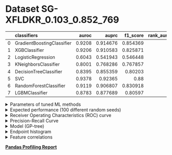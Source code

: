 # Dataset SG-XFLDKR_0.103_0.852_769

|    | classifiers                |   auroc |    auprc |   f1_score |   rank_auroc |   rank_auprc |   rank_f1 |
|---:|:---------------------------|--------:|---------:|-----------:|-------------:|-------------:|----------:|
|  0 | GradientBoostingClassifier |  0.9208 | 0.914676 |   0.854369 |            2 |            2 |         2 |
|  1 | XGBClassifier              |  0.9206 | 0.910583 |   0.825871 |            2 |            3 |         4 |
|  2 | LogisticRegression         |  0.6043 | 0.541943 |   0.546448 |            8 |            8 |         8 |
|  3 | KNeighborsClassifier       |  0.8001 | 0.768286 |   0.767857 |            7 |            7 |         7 |
|  4 | DecisionTreeClassifier     |  0.8395 | 0.855359 |   0.80203  |            6 |            6 |         6 |
|  5 | SVC                        |  0.9378 | 0.92365  |   0.88     |            1 |            1 |         1 |
|  6 | RandomForestClassifier     |  0.9119 | 0.906807 |   0.830918 |            4 |            4 |         3 |
|  7 | LGBMClassifier             |  0.8783 | 0.877689 |   0.80597  |            5 |            5 |         5 |


<details>
<summary>Parameters of tuned ML methods</summary>


```
GradientBoostingClassifier(ccp_alpha=0.0, criterion='friedman_mse', init=None,
                           learning_rate=0.24090050510576627, loss='deviance',
                           max_depth=9, max_features=None, max_leaf_nodes=None,
                           min_impurity_decrease=0.0, min_impurity_split=None,
                           min_samples_leaf=4, min_samples_split=2,
                           min_weight_fraction_leaf=0.0, n_estimators=100,
                           n_iter_no_change=16, presort='deprecated',
                           random_state=769, subsample=1.0, tol=1e-07,
                           validation_fraction=0.03, verbose=0,
                           warm_start=False)
XGBClassifier(alpha=0.08225330455360111, base_score=0.5, booster='dart',
              colsample_bylevel=1, colsample_bynode=1, colsample_bytree=1,
              eta=0.2521605158639428, eval_metric='logloss', gamma=0.1,
              gpu_id=-1, importance_type='gain', interaction_constraints=None,
              learning_rate=0.252160519, max_delta_step=0, max_depth=9,
              min_child_weight=1, missing=nan, monotone_constraints=None,
              n_estimators=95, n_jobs=0, num_parallel_tree=1,
              objective='binary:logistic', random_state=769,
              reg_alpha=0.0822533071, reg_lambda=2.579239280862067,
              scale_pos_weight=1, subsample=1, tree_method=None,
              validate_parameters=False, verbosity=None)
LogisticRegression(C=0.00046378320085688825, class_weight=None, dual=False,
                   fit_intercept=True, intercept_scaling=1, l1_ratio=None,
                   max_iter=100, multi_class='auto', n_jobs=None, penalty='l2',
                   random_state=769, solver='saga', tol=0.0001, verbose=0,
                   warm_start=False)
KNeighborsClassifier(algorithm='auto', leaf_size=30, metric='euclidean',
                     metric_params=None, n_jobs=None, n_neighbors=18, p=2,
                     weights='distance')
DecisionTreeClassifier(ccp_alpha=0.0, class_weight=None, criterion='entropy',
                       max_depth=10, max_features=None, max_leaf_nodes=None,
                       min_impurity_decrease=0.0, min_impurity_split=None,
                       min_samples_leaf=9, min_samples_split=4,
                       min_weight_fraction_leaf=0.0, presort='deprecated',
                       random_state=769, splitter='best')
SVC(C=33150.112838183886, break_ties=False, cache_size=200,
    class_weight='balanced', coef0=8.8, decision_function_shape='ovr', degree=2,
    gamma='scale', kernel='poly', max_iter=-1, probability=True,
    random_state=769, shrinking=True, tol=2.59104946511308e-05, verbose=False)
RandomForestClassifier(bootstrap=True, ccp_alpha=0.0, class_weight=None,
                       criterion='entropy', max_depth=10, max_features=None,
                       max_leaf_nodes=None, max_samples=None,
                       min_impurity_decrease=0.0, min_impurity_split=None,
                       min_samples_leaf=1, min_samples_split=2,
                       min_weight_fraction_leaf=0.0, n_estimators=92,
                       n_jobs=None, oob_score=False, random_state=769,
                       verbose=0, warm_start=False)
LGBMClassifier(boosting_type='dart', class_weight=None, colsample_bytree=1.0,
               importance_type='split', learning_rate=0.1, max_depth=7,
               metric='binary_logloss', min_child_samples=20,
               min_child_weight=0.001, min_split_gain=0.0, n_estimators=89,
               n_jobs=-1, num_leaves=134, objective='binary', random_state=769,
               reg_alpha=0.0, reg_lambda=0.0, silent=True, subsample=1.0,
               subsample_for_bin=200000, subsample_freq=0)
```

</details>

<details>
<summary>Expected performance (100 different random seeds)</summary>
<img src='SG-XFLDKR_0.103_0.852_769-box.svg' width=40% />
</details>

<details>
<summary>Receiver Operating Characteristics (ROC) curve</summary>
<img src='SG-XFLDKR_0.103_0.852_769-roc.svg' width=40% />
</details>

<details>
<summary>Precision-Recall Curve</summary>
<img src='SG-XFLDKR_0.103_0.852_769-prc.svg' width=40% />
</details>

<details>
<summary>Model (GP-tree)</summary>
<img src='SG-XFLDKR_0.103_0.852_769-model.svg' height=10% />
</details>

<details>
<summary>Endpoint histogram</summary>
<img src='SG-XFLDKR_0.103_0.852_769-endpoint.svg' width=40% />
</details>

<details>
<summary>Feature correlations</summary>
<img src='SG-XFLDKR_0.103_0.852_769-corr.svg' width=40% />
</details>

[**Pandas Profiling Report**](https://epistasislab.github.io/digen/docs/profile/SG-XFLDKR_0.103_0.852_769.html)